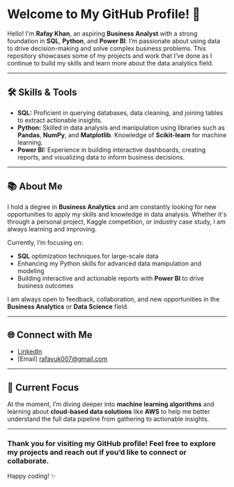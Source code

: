 # Welcome to My GitHub Profile! 🚀

Hello! I'm **Rafay Khan**, an aspiring **Business Analyst** with a strong foundation in **SQL**, **Python**, and **Power BI**. I’m passionate about using data to drive decision-making and solve complex business problems. This repository showcases some of my projects and work that I’ve done as I continue to build my skills and learn more about the data analytics field.

---

## 🛠️ **Skills & Tools**

- **SQL:** Proficient in querying databases, data cleaning, and joining tables to extract actionable insights.
- **Python:** Skilled in data analysis and manipulation using libraries such as **Pandas**, **NumPy**, and **Matplotlib**. Knowledge of **Scikit-learn** for machine learning.
- **Power BI:** Experience in building interactive dashboards, creating reports, and visualizing data to inform business decisions.

---


## 📚 **About Me**

I hold a degree in **Business Analytics** and am constantly looking for new opportunities to apply my skills and knowledge in data analysis. Whether it's through a personal project, Kaggle competition, or industry case study, I am always learning and improving.

Currently, I’m focusing on:
- **SQL** optimization techniques for large-scale data
- Enhancing my Python skills for advanced data manipulation and modeling
- Building interactive and actionable reports with **Power BI** to drive business outcomes

I am always open to feedback, collaboration, and new opportunities in the **Business Analytics** or **Data Science** field.

---

## 🌐 **Connect with Me**

- [LinkedIn](https://www.linkedin.com/in/rafay-khan-businessanalyst1209/)
- [Email] rafayuk007@gmail.com

---

## 📝 **Current Focus**

At the moment, I’m diving deeper into **machine learning algorithms** and learning about **cloud-based data solutions** like **AWS** to help me better understand the full data pipeline from gathering to actionable insights.

---

### Thank you for visiting my GitHub profile! Feel free to explore my projects and reach out if you’d like to connect or collaborate.

Happy coding! ✨
